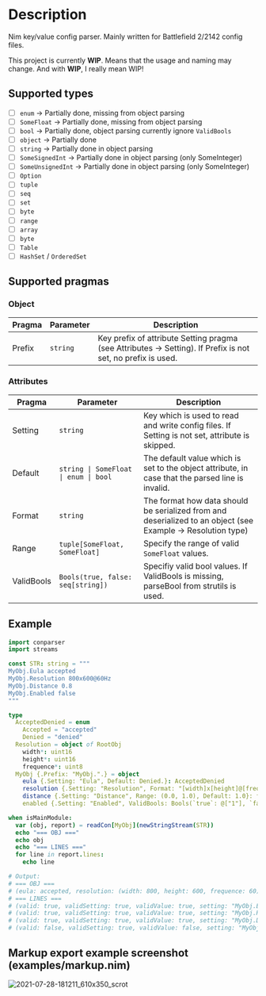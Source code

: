 # Description
Nim key/value config parser. Mainly written for Battlefield 2/2142 config files.

This project is currently **WIP**. Means that the usage and naming may change. And with **WIP**, I really mean WIP!

## Supported types
- [ ] `enum` -> Partially done, missing from object parsing
- [ ] `SomeFloat` -> Partially done, missing from object parsing
- [ ] `bool` -> Partially done, object parsing currently ignore `ValidBools`
- [ ] `object` -> Partially done
- [ ] `string` -> Partially done in object parsing
- [ ] `SomeSignedInt` -> Partially done in object parsing (only SomeInteger)
- [ ] `SomeUnsignedInt` -> Partially done in object parsing (only SomeInteger)
- [ ] `Option`
- [ ] `tuple`
- [ ] `seq`
- [ ] `set`
- [ ] `byte`
- [ ] `range`
- [ ] `array`
- [ ] `byte`
- [ ] `Table`
- [ ] `HashSet` / `OrderedSet`

## Supported pragmas
### Object
| Pragma | Parameter | Description |
| - | - | - |
| Prefix | `string` | Key prefix of attribute Setting pragma (see Attributes -> Setting). If Prefix is not set, no prefix is used. |
### Attributes
| Pragma | Parameter | Description |
| - | - | - |
| Setting | `string` | Key which is used to read and write config files. If Setting is not set, attribute is skipped. |
| Default | `string \| SomeFloat \| enum \| bool` | The default value which is set to the object attribute, in case that the parsed line is invalid. |
| Format | `string` | The format how data should be serialized from and deserialized to an object (see Example -> Resolution type) |
| Range | `tuple[SomeFloat, SomeFloat]` | Specify the range of valid `SomeFloat` values. |
| ValidBools | `Bools(true, false: seq[string])` | Specifiy valid bool values. If ValidBools is missing, parseBool from strutils is used. |

## Example
```nim
import conparser
import streams

const STR: string = """
MyObj.Eula accepted
MyObj.Resolution 800x600@60Hz
MyObj.Distance 0.8
MyObj.Enabled false
"""

type
  AcceptedDenied = enum
    Accepted = "accepted"
    Denied = "denied"
  Resolution = object of RootObj
    width*: uint16
    height*: uint16
    frequence*: uint8
  MyObj {.Prefix: "MyObj.".} = object
    eula {.Setting: "Eula", Default: Denied.}: AcceptedDenied
    resolution {.Setting: "Resolution", Format: "[width]x[height]@[frequence]Hz".}: Resolution
    distance {.Setting: "Distance", Range: (0.0, 1.0), Default: 1.0}: float
    enabled {.Setting: "Enabled", ValidBools: Bools(`true`: @["1"], `false`: @["0"]), Default: true.}: bool

when isMainModule:
  var (obj, report) = readCon[MyObj](newStringStream(STR))
  echo "=== OBJ ==="
  echo obj
  echo "=== LINES ==="
  for line in report.lines:
    echo line

# Output:
# === OBJ ===
# (eula: accepted, resolution: (width: 800, height: 600, frequence: 60), distance: 0.8, enabled: true)
# === LINES ===
# (valid: true, validSetting: true, validValue: true, setting: "MyObj.Eula", value: "accepted", raw: "MyObj.Eula accepted", lineIdx: 0, kind: akEnum)
# (valid: true, validSetting: true, validValue: true, setting: "MyObj.Resolution", value: "800x600@60Hz", raw: "MyObj.Resolution 800x600@60Hz", lineIdx: 1, kind: akObject)
# (valid: true, validSetting: true, validValue: true, setting: "MyObj.Distance", value: "0.8", raw: "MyObj.Distance 0.8", lineIdx: 2, kind: akFloat)
# (valid: false, validSetting: true, validValue: false, setting: "MyObj.Enabled", value: "false", raw: "MyObj.Enabled false", lineIdx: 3, kind: akBool)
```

## Markup export example screenshot (examples/markup.nim)
![2021-07-28-181211_610x350_scrot](https://user-images.githubusercontent.com/18078084/127376722-3b14b50d-4ec0-48d8-bc87-b1c508294558.png)
